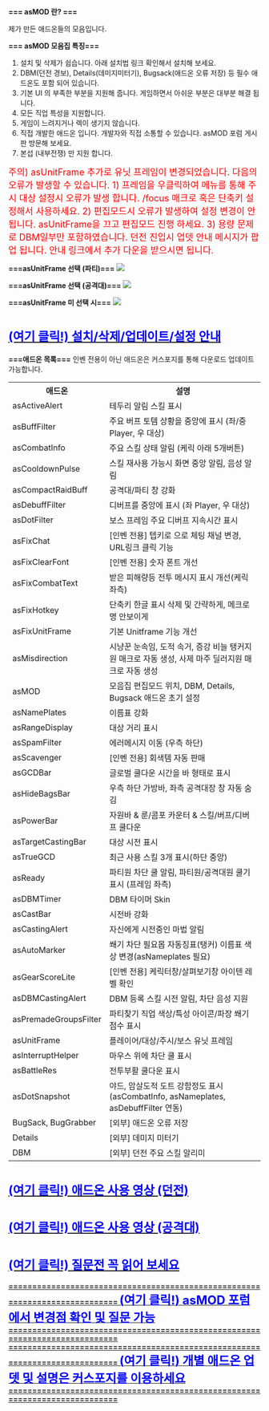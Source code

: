 <b>=== asMOD 란? === </b>

제가 만든 애드온들의 모음입니다. 
    
<b>=== asMOD 모음집 특징=== </b>

1. 설치 및 삭제가 쉽습니다. 아래 설치법 링크 확인해서 설치해 보세요. 
2. DBM(던전 경보), Details(데미지미터기), Bugsack(애드온 오류 저장) 등 필수 애드온도 포함 되어 있습니다.
3. 기본 UI 의 부족한 부분을 지원해 줍니다. 게임하면서 아쉬운 부분은 대부분 해결 됩니다.
4. 모든 직업 특성을 지원합니다. 
5. 게임이 느려지거나 렉이 생기지 않습니다.
6. 직접 개발한 애드온 입니다. 개발자와 직접 소통할 수 있습니다. asMOD 포럼 게시판 방문해 보세요.
7. 본섭 (내부전쟁) 만 지원 합니다.

<font color="#ff0000" size="4">
주의) asUnitFrame 추가로 유닛 프레임이 변경되었습니다. 다음의 오류가 발생할 수 있습니다.
1) 프레임을 우클릭하여 메뉴를 통해 주시 대상 설정시 오류가 발생 합니다. /focus 매크로 혹은 단축키 설정해서 사용하세요.
2) 편집모드시 오류가 발생하여 설정 변경이 안됩니다. asUnitFrame을 끄고 편집모드 진행 하세요.
3) 용량 문제로 DBM일부만 포함하였습니다. 던전 진입시 업뎃 안내 메시지가 팝업 됩니다. 안내 링크에서 추가 다운을 받으시면 됩니다.
</font>

<b>===asUnitFrame 선택 (파티)===</b>
<img src="https://upload3.inven.co.kr/upload/2025/03/09/bbs/i1301564971.jpg">

<b>===asUnitFrame 선택 (공격대)===</b>
<img src="https://upload3.inven.co.kr/upload/2025/03/09/bbs/i1255227993.jpg">


<b>===asUnitFrame 미 선택 시===</b>
<img src="https://upload3.inven.co.kr/upload/2024/11/17/bbs/i1592006461.jpg">

<a href="https://www.inven.co.kr/board/wow/5288/1078" target="_BLANK"><b> 
============================================================================
<font color="#0000ff" size="5">(여기 클릭!) 설치/삭제/업데이트/설정 안내</font>
============================================================================
</b>
</a>

<b>===애드온 목록===</b>
인벤 전용이 아닌 애드온은 커스포지를 통해 다운로드 업데이트 가능합니다.

<table><tbody><tr><th>애드온</th><th>설명</th></tr><tr><td>asActiveAlert</td><td>테두리 알림 스킬 표시</td></tr><tr><td>asBuffFilter</td><td>주요 버프 토템 상황을 중앙에 표시 (좌/중 Player, 우 대상)</td></tr><tr><td>asCombatInfo</td><td>주요 스킬 상태 알림 (케릭 아래 5개버튼)</td></tr><tr><td>asCooldownPulse</td><td>스킬 재사용 가능시 화면 중앙 알림, 음성 알림</td></tr><tr><td>asCompactRaidBuff</td><td>공격대/파티 창 강화</td></tr><tr><td>asDebuffFilter</td><td>디버프를 중앙에 표시 (좌 Player, 우 대상)</td></tr><tr><td>asDotFilter</td><td>보스 프레임 주요 디버프 지속시간 표시</td></tr><tr><td>asFixChat</td><td>[인벤 전용] 텝키로 으로 체팅 채널 변경, URL링크 클릭 기능</td></tr><tr><td>asFixClearFont</td><td>[인벤 전용] 숫자 폰트 개선</td></tr><tr><td>asFixCombatText</td><td>받은 피해량등 전투 메시지 표시 개선(케릭 좌측)</td></tr><tr><td>asFixHotkey</td><td>단축키 한글 표시 삭제 및 간략하게, 메크로명 안보이게</td></tr><tr><td>asFixUnitFrame</td><td>기본 Unitframe 기능 개선</td></tr><tr><td>asMisdirection</td><td>시냥꾼 눈속임, 도적 속거, 증강 비늘 탱커지원 매크로 자동 생성, 사제 마주 딜러지원 매크로 자동 생성</td></tr><tr><td>asMOD</td><td>모음집 편집모드 위치, DBM, Details, Bugsack 애드온 초기 설정</td></tr><tr><td>asNamePlates</td><td>이름표 강화</td></tr><tr><td>asRangeDisplay</td><td>대상 거리 표시</td></tr><tr><td>asSpamFilter</td><td>에러메시지 이동 (우측 하단)</td></tr><tr><td>asScavenger</td><td>[인벤 전용] 회색템 자동 판매</td></tr><tr><td>asGCDBar</td><td>글로벌 쿨다운 시간을 바 형태로 표시</td></tr><tr><td>asHideBagsBar</td><td>우측 하단 가방바, 좌측 공격대장 창 자동 숨김</td></tr><tr><td>asPowerBar</td><td>자원바 &amp; 룬/콤포 카운터 &amp; 스킬/버프/디버프 쿨다운</td></tr><tr><td>asTargetCastingBar</td><td>대상 시전 표시</td></tr><tr><td>asTrueGCD</td><td>최근 사용 스킬 3개 표시(하단 중앙)</td></tr><tr><td>asReady</td><td>파티원 차단 쿨 알림, 파티원/공격대원 쿨기 표시 (프레임 좌측)</td></tr><tr><td>asDBMTimer</td><td>DBM 타이머 Skin</td></tr><tr><td>asCastBar</td><td>시전바 강화</td></tr><tr><td>asCastingAlert</td><td>자신에게 시전중인 마법 알림</td></tr><tr><td>asAutoMarker</td><td>쐐기 차단 필요몹 자동징표(탱커) 이름표 색상 변경(asNameplates 필요)</td></tr><tr><td>asGearScoreLite</td><td>[인벤 전용] 케릭터창/살펴보기창 아이텐 레벨 확인</td></tr><tr><td>asDBMCastingAlert</td><td>DBM 등록 스킬 시전 알림, 차단 음성 지원</td></tr><tr><td>asPremadeGroupsFilter</td><td>파티찾기 직업 색상/특성 아이콘/파장 쐐기 점수 표시</td></tr><tr><td>asUnitFrame</td><td>플레이어/대상/주시/보스 유닛 프레임</td></tr><tr><td>asInterruptHelper</td><td>마우스 위에 차단 쿨 표시</td></tr><tr><td>asBattleRes</td><td>전투부활 쿨다운 표시</td></tr><tr><td>asDotSnapshot</td><td>야드, 암살도적 도트 강함정도 표시 (asCombatInfo, asNameplates, asDebuffFilter 연동)</td></tr><tr><td>BugSack, BugGrabber</td><td>[외부] 애드온 오류 저장</td></tr><tr><td>Details</td><td>[외부] 데미지 미터기</td></tr><tr><td>DBM</td><td>[외부] 던전 주요 스킬 알리미</td></tr></tbody></table>

<a href="https://youtu.be/0jAxmp-mTZY?si=jLZptNcWFPc9amB9" target="_BLANK"><b> 
============================================================================
<font color="#0000ff" size="5">(여기 클릭!) 애드온 사용 영상 (던전)</font>
============================================================================
</b>
</a>

<a href="https://youtu.be/lll2kkC3BlA?si=TWIUz-rIgHe8K_pk" target="_BLANK"><b> 
============================================================================
<font color="#0000ff" size="5">(여기 클릭!) 애드온 사용 영상 (공격대)</font>
============================================================================
</b>
</a>

<a href="http://www.inven.co.kr/board/wow/5288/24" target="_BLANK"><b> 
============================================================================
<font color="#0000ff" size="5">(여기 클릭!) 질문전 꼭 읽어 보세요</font>
============================================================================
</b>
</a>

<a href="http://www.inven.co.kr/board/wow/5288" target="_BLANK">
<b>
============================================================================
<font color="#0000ff" size="5">(여기 클릭!) asMOD 포럼에서 변경점 확인 및 질문 가능 </font>
============================================================================
</b>
</a>

<a href="https://www.curseforge.com/members/asmod_kr/projects" target="_BLANK">
<b>
============================================================================
<font color="#0000ff" size="5">(여기 클릭!) 개별 애드온 업뎃 및 설명은 커스포지를 이용하세요 </font>
============================================================================
</b>
</a>
